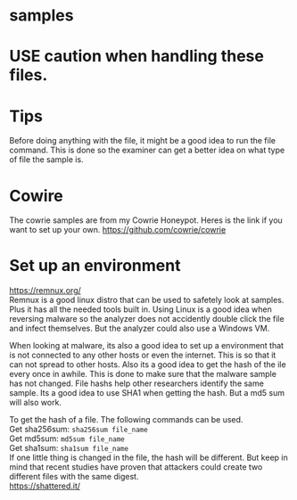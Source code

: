 # samples

# USE caution when handling these files.


# Tips
Before doing anything with the file, it might be a good idea to run the file command. This is done so the examiner can get a better idea on what type of file the sample is.


# Cowire
The cowrie samples are from my Cowrie Honeypot. Heres is the link if you want to set up your own.
https://github.com/cowrie/cowrie


# Set up an environment
https://remnux.org/<br>
Remnux is a good linux distro that can be used to safetely look at samples. Plus it has all the needed tools built in.
Using Linux is a good idea when reversing malware so the analyzer does not accidently double click the file and infect themselves.
But the analyzer could also use a Windows VM. 

When looking at malware, its also a good idea to set up a environment that is not connected to any other hosts or even the internet. This is so that it can not spread to other hosts. Also its a good idea to get the hash of the ile every once in awhile. This is done to make sure that the malware sample has not changed. File hashs help other researchers identify the same sample. Its a good idea to use SHA1 when getting the hash. But a md5 sum will also work. 

To get the hash of a file. The following commands can be used.<br>
Get sha256sum: ```sha256sum file_name```<br>
Get md5sum:  ```md5sum file_name```<br>
Get sha1sum: ```sha1sum file_name```
<br>
If one little thing is changed in the file, the hash will be different. But keep in mind that recent studies have proven that attackers could create two different files with the same digest. <br>
https://shattered.it/
